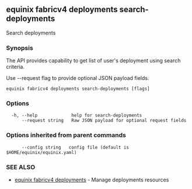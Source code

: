## equinix fabricv4 deployments search-deployments

Search deployments

### Synopsis

The API provides capability to get list of user's deployment using search criteria.

Use --request flag to provide optional JSON payload fields.

```
equinix fabricv4 deployments search-deployments [flags]
```

### Options

```
  -h, --help             help for search-deployments
      --request string   Raw JSON payload for optional request fields
```

### Options inherited from parent commands

```
      --config string   config file (default is $HOME/equinix/equinix.yaml)
```

### SEE ALSO

* [equinix fabricv4 deployments](equinix_fabricv4_deployments.md)	 - Manage deployments resources

